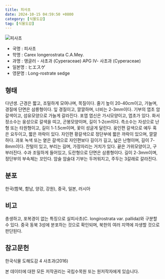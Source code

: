 ```yaml
---
title: 피사초
date: 2024-10-15 04:59:50 +0800
category: [식물도감]
tag: [식물도감]
---
```




![피사초](/fileUpload/plants/basic/Cyperaceae/Carex/4878/1_th2.JPG)
- 국명 : 피사초
- 학명 : Carex longerostrata C.A.Mey.
- 과명 : 앵글러 - 사초과 (Cyperaceae) APG Ⅳ- 사초과 (Cyperaceae)
- 일본명 : ヒエスゲ
- 영문명 : Long-rostrate sedge


## 형태
다년생. 근경은 짧고, 조밀하게 모여나며, 목질이다. 줄기 높이 20-40cm이고, 가늘며, 경질에 단면은 삼릉형이다. 잎 경질이고, 깔깔하며, 너비는 2-3mm이다. 기부의 엽초 암갈색이고, 섬유모양으로 가늘게 갈라진다. 포엽 엽신은 가시모양이고, 엽초가 있다. 화서 정소수는 웅성으로 갈색을 띠고, 곤봉모양이며, 길이 1-2cm이다. 측소수는 자성으로 난형 또는 타원형이고, 길이 1-1.5cm이며, 꽃이 성글게 달린다. 웅인편 갈색으로 예두 혹은 요두이고, 짧은 까락이 있다. 자인편 황갈색으로 정단부에 짧은 까락이 있으며, 깔깔하다. 과포 녹색 또는 옅은 갈색으로 자인편보다 길이가 길고, 넓은 난형이며, 길이 7-8mm이다. 잔털이 있고, 부리는 길며, 가장자리는 거치가 있다. 끝은 가위모양이고, 구부러진다. 수과 조밀하게 들어있고, 도란형으로 단면은 삼릉형이다. 길이 2-3mm이며, 정단부의 부속체는 꼬인다. 암술 암술대 기부는 두꺼워지고, 주두는 3갈래로 갈라진다.
## 분포
한국(함북, 함남, 양강, 강원), 중국, 일본, 러시아
## 비고
총생하고, 포복경이 없는 특징으로 실피사초(C. longirostrata var. pallida)와 구분할 수 있다. 중국 동북 3성에 분포하는 것으로 확인되며, 북한의 여러 지역에 자생할 것으로 판단된다.
## 참고문헌
한국식물 도해도감 4 사초과(2016)






본 데이터에 대한 모든 저작권리는 국립수목원 또는 원저작자에게 있습니다.
